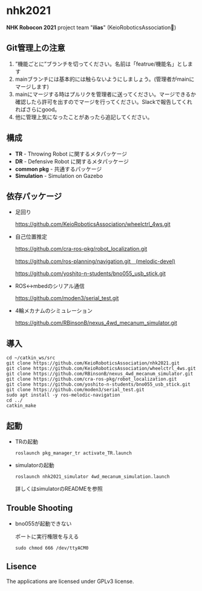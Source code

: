 # nhk2021

**NHK Robocon 2021** project  team "**ilias**" (KeioRoboticsAssociation:robot:)



## Git管理上の注意

1. ”機能ごとに”ブランチを切ってください。名前は「featrue/機能名」とします
1. mainブランチには基本的には触らないようにしましょう。(管理者がmainにマージします)
1. mainにマージする時はプルリクを管理者に送ってください。マージできるか確認したら許可を出すのでマージを行ってください。Slackで報告してくれればさらにgood。
1. 他に管理上気になったことがあったら追記してください。



## 構成

- **TR** - Throwing Robot に関するメタパッケージ
- **DR** - Defensive Robot に関するメタパッケージ
- **common pkg** - 共通するパッケージ
- **Simulation** - Simulation on Gazebo



## 依存パッケージ

- 足回り

  https://github.com/KeioRoboticsAssociation/wheelctrl_4ws.git

- 自己位置推定

  https://github.com/cra-ros-pkg/robot_localization.git

  https://github.com/ros-planning/navigation.git　(melodic-devel)

  https://github.com/yoshito-n-students/bno055_usb_stick.git

- ROS<->mbedのシリアル通信

  https://github.com/moden3/serial_test.git

- 4輪メカナムのシミュレーション

  https://github.com/RBinsonB/nexus_4wd_mecanum_simulator.git



## 導入

```shell
cd ~/catkin_ws/src
git clone https://github.com/KeioRoboticsAssociation/nhk2021.git
git clone https://github.com/KeioRoboticsAssociation/wheelctrl_4ws.git
git clone https://github.com/RBinsonB/nexus_4wd_mecanum_simulator.git
git clone https://github.com/cra-ros-pkg/robot_localization.git
git clone https://github.com/yoshito-n-students/bno055_usb_stick.git
git clone https://github.com/moden3/serial_test.git
sudo apt install -y ros-melodic-navigation
cd ../
catkin_make
```



## 起動

- TRの起動

  ```shell
  roslaunch pkg_manager_tr activate_TR.launch
  ```

- simulatorの起動

  ```shell
  roslaunch nhk2021_simulator 4wd_mecanum_simulation.launch
  ```

  詳しくはsimulatorのREADMEを参照



## Trouble Shooting

- bno055が起動できない

  ポートに実行権限を与える

  ```shell
  sudo chmod 666 /dev/ttyACM0
  ```



## Lisence

The applications are licensed under GPLv3 license.
